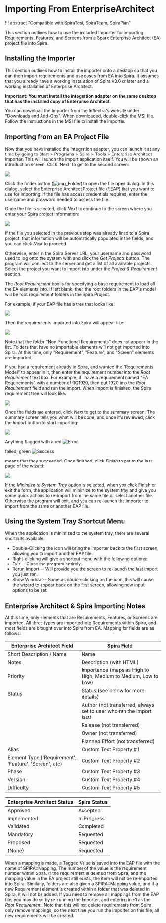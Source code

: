 # Importing From EnterpriseArchitect
!!! abstract "Compatible with SpiraTest, SpiraTeam, SpiraPlan"

This section outlines how to use the included Importer for importing Requirements, Features, and Screens from a Sparx Enterprise Architect (EA) project file into Spira.

## Installing the Importer
This section outlines how to install the importer onto a desktop so that you can then import requirements and use cases from EA into Spira. It assumes that you already have a working installation of Spira v3.0 or later and a working installation of Enterprise Architect.

**Important: You must install the integration adapter on the same desktop that has the installed copy of Enterprise Architect**.

You can download the Importer from the Inflectra's website under "Downloads and Add-Ons". When downloaded, double-click the MSI file. Follow the instructions in the MSI file to install the importer.

## Importing from an EA Project File
Now that you have installed the integration adapter, you can launch it at any time by going to Start \> Programs \> Spira \> Tools \> Enterprise Architect Importer. This will launch the import application itself. You will be shown an introduction screen. Click 'Next' to get to the second screen:

![](img/Importing_From_EnterpriseArchitect_10.png)

Click the folder button (![img\_Folder](img/Importing_From_EnterpriseArchitect_11.png)) to open the file open dialog. In this dialog, select the Enterprise Architect Project file (\*.EAP) that you want to use for importing. If the file has access credentials required, enter the username and password needed to access the file.

Once the file is selected, click *Next* to continue to the screen where you enter your Spira project information:

![](img/Importing_From_EnterpriseArchitect_12.png)

If the file you selected in the previous step was already lined to a Spira project, that information will be automatically populated in the fields, and you can click *Next* to proceed.

Otherwise, enter in the Spira Server URL, your username and password used to log onto the system with and click the *Get Projects* button. The program will connect to the server and get a list of all available projects. Select the project you want to import into under the *Project & Requirement* section.

The *Root Requirement* box is for specifying a base requirement to load all the EA elements into. If left blank, then the root folders in the EAP's model will be root requirement folders in the Spira Project.

For example, if your EAP file has a tree that looks like:

![](img/Importing_From_EnterpriseArchitect_13.png)

Then the requirements imported into Spira will appear like:

![](img/Importing_From_EnterpriseArchitect_14.png)

Note that the folder "Non-Functional Requirements" does not appear in the list. Folders that have no importable elements will not get imported into Spira. At this time, only "Requirement", "Feature", and "Screen" elements are imported.

If you had a requirement already in Spira, and wanted the "Requirements Model" to appear in it, then enter the requirement number into the *Root Requirement* text box. For example, if I have a requirement named "EA Requirements" with a number of RQ1920, then put 1920 into the *Root Requirement* field and run the import. When import is finished, the Spira requirement tree will look like:

![](img/Importing_From_EnterpriseArchitect_15.png)

Once the fields are entered, click *Next* to get to the summary screen. The summary screen tells you what will be done, and once it's reviewed, click the *Import* button to start importing:

![](img/Importing_From_EnterpriseArchitect_16.png)

Anything flagged with a red
![Error](img/Importing_From_EnterpriseArchitect_17.png)

 failed, green
![Success](img/Importing_From_EnterpriseArchitect_18.png)

 means that they succeeded. Once finished, click *Finish* to get to the last page of the wizard:

![](img/Importing_From_EnterpriseArchitect_19.png)

If the *Minimize to System Tray* option is selected, when you click Finish or exit the form, the application will minimize to the system tray and give you some quick actions to re-import from the same file or select another file. Otherwise the program will exit, and you can re-launch the importer to import from the same or another EAP file.

## Using the System Tray Shortcut Menu

When the application is minimized to the system tray, there are several shortcuts available:

-   Double-Clicking the icon will bring the importer back to the first screen, allowing you to import another EAP file.
-   Right-clicking will give a shortcut menu with the following options:
-   Exit -- Close the program entirely.
-   Rerun Import -- Will provide you the screen to re-launch the last import you just ran.
-   Show Window -- Same as double-clicking on the icon, this will cause the wizard to appear back on the first screen, allowing new input options to be set.

## Enterprise Architect & Spira Importing Notes

At this time, only elements that are Requirements, Features, or Screens are imported. All three types are imported into Requirements within Spira, and most fields are brought over into Spira from EA. Mapping for fields are as follows:

| **Enterprise Architect Field**                         | **Spira Field**                                                      |
| ------------------------------------------------------ | -------------------------------------------------------------------- |
| Short Description / Name                               | Name                                                                 |
| Notes                                                  | Description (with HTML)                                              |
| Priority                                               | Importance (maps as High to High, Medium to Medium, Low to Low)      |
| Status                                                 | Status (see below for more details)                                  |
|                                                        | Author (not transferred, always set to user who ran the import last) |
|                                                        | Release (not transferred)                                            |
|                                                        | Owner (not transferred)                                              |
|                                                        | Planned Effort (not transferred)                                     |
| Alias                                                  | Custom Text Property \#1                                             |
| Element Type ('Requirement', 'Feature', 'Screen', etc) | Custom Text Property \#2                                             |
| Phase                                                  | Custom Text Property \#3                                             |
| Version                                                | Custom Text Property \#4                                             |
| Difficulty                                             | Custom Text Property \#5                                             |


| **Enterprise Architect Status** | **Spira Status** |
| ------------------------------- | ---------------- |
| Approved                        | Accepted         |
| Implemented                     | In Progress      |
| Validated                       | Completed        |
| Mandatory                       | Requested        |
| Proposed                        | Requested        |
| (None)                          | Requested        |

When a mapping is made, a Tagged Value is saved into the EAP file with the name of SPIRA::Mapping. The number of the value is the requirement number within Spira. If the requirement is deleted from Spira, and the mapping value in the EA project still exists, the item will not be re-imported into Spira. Similarly, folders are also given a SPIRA::Mapping value, and if a new Requirement element is created within a folder that was deleted in Spira, it will not be added. If you need to remove all mappings from the EAP file, you may do so by re-running the Importer, and entering in **-1** as the *Root Requirement*. Note that this will not delete requirements from Spira, only remove mappings, so the next time you run the importer on this file, all new requirements will be created.